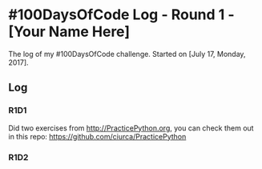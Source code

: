 # #100DaysOfCode Log - Round 1 - [Your Name Here]

The log of my #100DaysOfCode challenge. Started on [July 17, Monday, 2017].

## Log

### R1D1 
Did two exercises from http://PracticePython.org, you can check them out in this repo: https://github.com/ciurca/PracticePython

### R1D2
